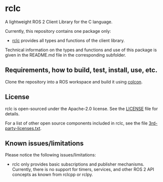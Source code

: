 # rclc

A lightweight ROS 2 Client Library for the C language.

Currently, this repository contains one package only:

* [rclc](rclc/) provides all types and functions of the client library.

Technical information on the types and functions and use of this package is given in the README.md file in the corresponding subfolder.


## Requirements, how to build, test, install, use, etc.

Clone the repository into a ROS workspace and build it using [colcon](https://colcon.readthedocs.io/).


## License

rclc is open-sourced under the Apache-2.0 license. See the [LICENSE](LICENSE) file for details.

For a list of other open source components included in rclc, see the file [3rd-party-licenses.txt](3rd-party-licenses.txt).


## Known issues/limitations

Please notice the following issues/limitations:

*   rclc only provides basic subscriptions and publisher mechanisms. Currently, there is no support for timers, services, and other ROS 2 API concepts as known from rclcpp or rclpy.
